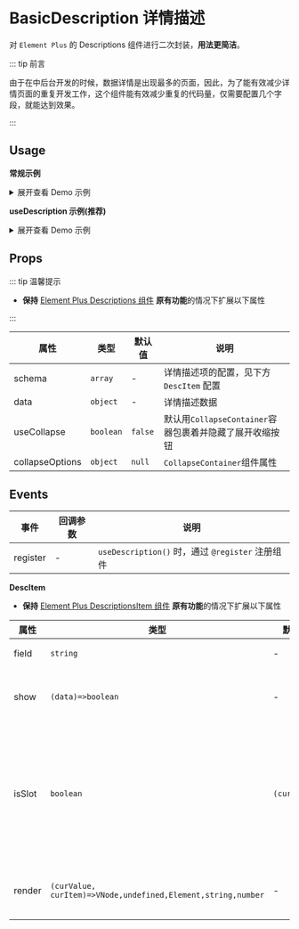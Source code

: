 # BasicDescription 详情描述

对 `Element Plus` 的 Descriptions 组件进行二次封装，**用法更简洁**。

::: tip 前言

由于在中后台开发的时候，数据详情是出现最多的页面，因此，为了能有效减少详情页面的重复开发工作，这个组件能有效减少重复的代码量，仅需要配置几个字段，就能达到效果。

:::

## Usage

**常规示例**

<details>
<summary>展开查看 Demo 示例</summary>

```vue
<template>
  <div class="p-4">
    <BasicDescription
      title="基础示例"
      :collapseOptions="{ canExpand: true, helpMessage: 'help me' }"
      :column="3"
      :data="demoData"
      :schema="schema"
    >
      <template #age="val">{{ val }} 岁</template>
    </BasicDescription>
  </div>
</template>

<script lang="ts">
import type { DescItem } from '@/components/BasicDescription'

import { defineComponent } from 'vue'

import { BasicDescription } from '@/components/BasicDescription'

export default defineComponent({
  components: { BasicDescription },
  setup() {
    const demoData: Recordable = {
      username: 'tony',
      nickName: 'Tony Stark ',
      age: 123,
      tag: 'orange'
    }
    const schema: DescItem[] = [
      {
        field: 'username',
        label: '用户名'
      },
      {
        field: 'tag',
        label: '标签',
        show: (item) => {
          return item.age > 99
        }
      },
      {
        field: 'nickName',
        label: '昵称',
        render: (val, item) => {
          return `${item.username}-${val}`
        }
      },
      {
        field: 'age',
        label: '年龄',
        isSlot: true
      }
    ]
    return { demoData, schema }
  }
})
</script>
```

</details>

**useDescription 示例(推荐)**

<details>
<summary>展开查看 Demo 示例</summary>

```vue
<template>
  <div class="p-4">
    <BasicDescription @register="register">
      <template #age="val">{{ val }} 岁</template>
    </BasicDescription>
  </div>
</template>

<script lang="ts">
import { defineComponent } from 'vue'

import { BasicDescription, DescItem, useDescription } from '@/components/BasicDescription'

export default defineComponent({
  components: { BasicDescription },
  setup() {
    const demoData: Recordable = {
      username: 'tony',
      nickName: 'Tony Stark ',
      age: 123,
      tag: 'orange'
    }
    const schema: DescItem[] = [
      {
        field: 'username',
        label: '用户名'
      },
      {
        field: 'tag',
        label: '标签',
        show: (item) => {
          return item.age > 99
        }
      },
      {
        field: 'nickName',
        label: '昵称',
        render: (val, item) => {
          return `${item.username}-${val}`
        }
      },
      {
        field: 'age',
        label: '年龄',
        isSlot: true
      }
    ]
    const [register] = useDescription({
      title: '基础示例',
      data: demoData,
      schema,
      column: 3,
      collapseOptions: {
        canExpand: true,
        helpMessage: 'help me'
      }
    })
    return { demoData, schema, register }
  }
})
</script>
```

</details>

## Props

::: tip 温馨提示

- **保持** [Element Plus Descriptions 组件](https://element-plus.org/zh-CN/component/descriptions.html) **原有功能**的情况下扩展以下属性

:::

| 属性            | 类型      | 默认值  | 说明                                                    |
| --------------- | --------- | ------- | ------------------------------------------------------- |
| schema          | `array`   | -       | 详情描述项的配置，见下方 `DescItem` 配置                |
| data            | `object`  | -       | 详情描述数据                                            |
| useCollapse     | `boolean` | `false` | 默认用`CollapseContainer`容器包裹着并隐藏了展开收缩按钮 |
| collapseOptions | `object`  | `null`  | `CollapseContainer`组件属性                             |

## Events

| 事件           | 回调参数                  | 说明               |
| -------------- | ------------------------- | ------------------ |
| register       | -               | `useDescription()` 时，通过 `@register` 注册组件 |

**DescItem**

- **保持** [Element Plus DescriptionsItem 组件](https://element-plus.org/zh-CN/component/descriptions.html) **原有功能**的情况下扩展以下属性

| 属性 | 类型 | 默认值 | 说明 |
| --- | --- | --- | --- |
| field | `string` | - | 字段名 |
| show | `(data)=>boolean` | - | 是否显示当前组件 |
| isSlot | `boolean` | `(curValue)` | 是否为插槽模式，默认插槽可用当前字段的值 |
| render | `(curValue, curItem)=>VNode,undefined,Element,string,number` | - | 自定义渲染内容 |
